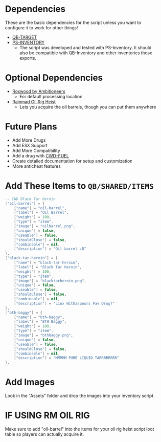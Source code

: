 # Dependencies
These are the basic dependencies for the script unless you want to configure it to work for other things!

- [QB-TARGET](https://github.com/qbcore-framework/qb-target)
- [PS-INVENTORY](https://github.com/Project-Sloth/ps-inventory)
  - The script was developed and tested with PS-Inventory. It should also be compatible with QB-Inventory and other inventories those exports.

# Optional Dependencies
- [Roxwood by Ambitioneers](https://ambitioneers.tebex.io/package/5349456) 
  - For default processing location
- [Rainmad Oil Rig Heist](https://store.rainmad.com/package/5165368) 
  - Lets you acquire the oil barrels, though you can put them anywhere

# Future Plans
- Add More Drugs
- Add ESX Support
- Add More Compatibility 
- Add a drug with [CWD-FUEL](https://github.com/CodewaveDevelopment/cwd-fuel)
- Create detailed documentation for setup and customization
- More anticheat features

# Add These Items to `QB/SHARED/ITEMS`
```lua
-- CWD Black Tar Heroin 
["oil-barrel"] = {
    ["name"] = "oil-barrel",
    ["label"] = "Oil Barrel",
    ["weight"] = 100,
    ["type"] = "item",
    ["image"] = "oilbarrel.png",
    ["unique"] = false,
    ["useable"] = false,
    ["shouldClose"] = false,
    ["combinable"] = nil,
    ["description"] = "Oil barrel :D"
},
["black-tar-heroin"] = {
    ["name"] = "black-tar-heroin",
    ["label"] = "Black Tar Heroin",
    ["weight"] = 100,
    ["type"] = "item",
    ["image"] = "blacktarheroin.png",
    ["unique"] = false,
    ["useable"] = false,
    ["shouldClose"] = false,
    ["combinable"] = nil,
    ["description"] = "Linx Withaspoons Fav Drug!"
},    
["bth-baggy"] = {
    ["name"] = "bth-baggy",
    ["label"] = "BTH Baggy",
    ["weight"] = 100,
    ["type"] = "item",
    ["image"] = "bthbaggy.png",
    ["unique"] = false,
    ["useable"] = false,
    ["shouldClose"] = false,
    ["combinable"] = nil,
    ["description"] = "MMMMM PURE LIQUID TARRRRRRRR"
},
```

# Add Images
Look in the "Assets" folder and drop the images into your inventory script.

# IF USING RM OIL RIG

Make sure to add "oil-barrel" into the items for your oil rig heist script loot table so players can actually acquire it.

